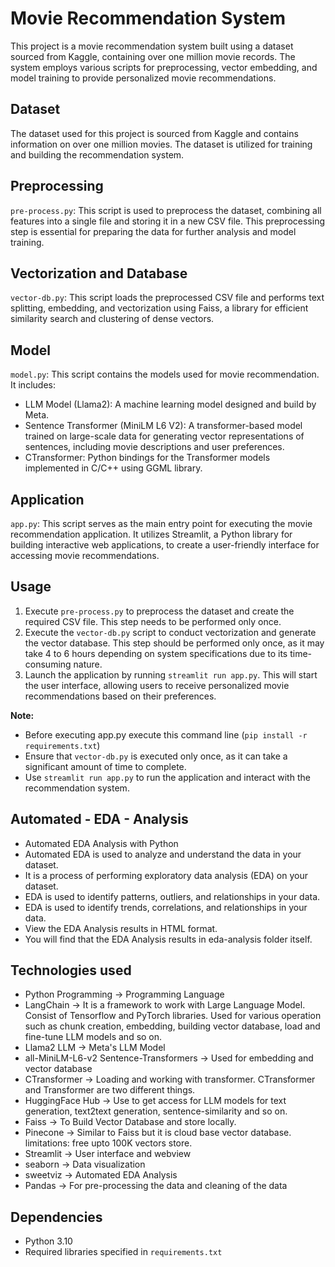 # Movie Recommendation System

This project is a movie recommendation system built using a dataset sourced from Kaggle, containing over one million movie records. The system employs various scripts for preprocessing, vector embedding, and model training to provide personalized movie recommendations.

## Dataset

The dataset used for this project is sourced from Kaggle and contains information on over one million movies. The dataset is utilized for training and building the recommendation system.

## Preprocessing

`pre-process.py`: This script is used to preprocess the dataset, combining all features into a single file and storing it in a new CSV file. This preprocessing step is essential for preparing the data for further analysis and model training.

## Vectorization and Database

`vector-db.py`: This script loads the preprocessed CSV file and performs text splitting, embedding, and vectorization using Faiss, a library for efficient similarity search and clustering of dense vectors.

## Model

`model.py`: This script contains the models used for movie recommendation. It includes:

- LLM Model (Llama2): A machine learning model designed and build by Meta.
- Sentence Transformer (MiniLM L6 V2): A transformer-based model trained on large-scale data for generating vector representations of sentences, including movie descriptions and user preferences.
- CTransformer: Python bindings for the Transformer models implemented in C/C++ using GGML library.

## Application

`app.py`: This script serves as the main entry point for executing the movie recommendation application. It utilizes Streamlit, a Python library for building interactive web applications, to create a user-friendly interface for accessing movie recommendations.

## Usage

1. Execute `pre-process.py` to preprocess the dataset and create the required CSV file. This step needs to be performed only once.
2. Execute the `vector-db.py` script to conduct vectorization and generate the vector database. This step should be performed only once, as it may take 4 to 6 hours depending on system specifications due to its time-consuming nature.
3. Launch the application by running `streamlit run app.py`. This will start the user interface, allowing users to receive personalized movie recommendations based on their preferences.

**Note:**

- Before executing app.py execute this command line (`pip install -r requirements.txt`)
- Ensure that `vector-db.py` is executed only once, as it can take a significant amount of time to complete.
- Use `streamlit run app.py` to run the application and interact with the recommendation system.

## Automated - EDA - Analysis

- Automated EDA Analysis with Python
- Automated EDA is used to analyze and understand the data in your dataset.
- It is a process of performing exploratory data analysis (EDA) on your dataset.
- EDA is used to identify patterns, outliers, and relationships in your data.
- EDA is used to identify trends, correlations, and relationships in your data.
- View the EDA Analysis results in HTML format.
- You will find that the EDA Analysis results in eda-analysis folder itself.

## Technologies used
- Python Programming -> Programming Language
- LangChain -> It is a framework to work with Large Language Model. Consist of Tensorflow and PyTorch libraries. Used for various operation such as chunk creation, embedding, building vector database, load and fine-tune LLM models and so on.
- Llama2 LLM -> Meta's LLM Model
- all-MiniLM-L6-v2 Sentence-Transformers -> Used for embedding and vector database
- CTransformer -> Loading and working with transformer. CTransformer and Transformer are two different things.
- HuggingFace Hub -> Use to get access for LLM models for text generation, text2text generation, sentence-similarity and so on.
- Faiss -> To Build Vector Database and store locally.
- Pinecone -> Similar to Faiss but it is cloud base vector database. limitations: free upto 100K vectors store. 
- Streamlit -> User interface and webview
- seaborn -> Data visualization
- sweetviz -> Automated EDA Analysis
- Pandas -> For pre-processing the data and cleaning of the data

## Dependencies

- Python 3.10
- Required libraries specified in `requirements.txt`
